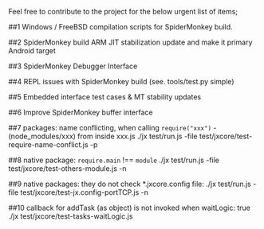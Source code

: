 Feel free to contribute to the project for the below urgent list of items;

##1 
Windows / FreeBSD compilation scripts for SpiderMonkey build.
 
##2
SpiderMonkey build ARM JIT stabilization update and make it primary Android target

##3
SpiderMonkey Debugger Interface

##4
REPL issues with SpiderMonkey build (see. tools/test.py simple)

##5
Embedded interface test cases & MT stability updates

##6
Improve SpiderMonkey buffer interface 

##7
packages: name conflicting, when calling `require("xxx")` - (node_modules/xxx) from inside xxx.js
./jx test/run.js -file test/jxcore/test-require-name-conflict.js -p

##8
native package:  `require.main` !== `module`
./jx test/run.js -file test/jxcore/test-others-module.js -n

##9
native packages: they do not check *.jxcore.config file:
./jx test/run.js -file test/jxcore/test-jx.config-portTCP\.js -n

##10
callback for addTask (as object) is not invoked when waitLogic: true
./jx test/jxcore/test-tasks-waitLogic.js



